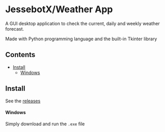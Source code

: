 # JessebotX/Weather App <!-- omit in toc -->
A GUI desktop application to check the current, daily and weekly weather forecast. 

Made with Python programming language and the built-in Tkinter library

## Contents <!-- omit in toc -->
- [Install](#install)
    - [Windows](#windows)

## Install
See the [releases](https://github.com/JessebotX/WeatherApp/releases)

#### Windows
Simply download and run the `.exe` file
